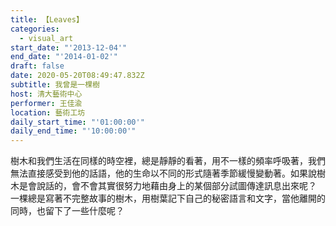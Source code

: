 ```yaml
---
title: 【Leaves】
categories:
  - visual_art
start_date: "'2013-12-04'"
end_date: "'2014-01-02'"
draft: false
date: 2020-05-20T08:49:47.832Z
subtitle: 我曾是一棵樹
host: 清大藝術中心
performer: 王佳渝
location: 藝術工坊
daily_start_time: "'01:00:00'"
daily_end_time: "'10:00:00'"
---
```


樹木和我們生活在同樣的時空裡，總是靜靜的看著，用不一樣的頻率呼吸著，我們無法直接感受到他的話語，他的生命以不同的形式隨著季節緩慢變動著。如果說樹木是會說話的，會不會其實很努力地藉由身上的某個部分試圖傳達訊息出來呢？ 一棵總是寫著不完整故事的樹木，用樹葉記下自己的秘密語言和文字，當他離開的同時，也留下了一些什麼呢？
